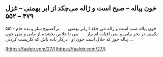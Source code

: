 ## خون پیاله – صبح است و ژاله می‌چکد از ابر بهمنی – غزل ۴۷۹ – ۵۵۲


۵۵۲- خون پیاله صب است و ژاله می چکد ا زابر بهمنی       برگصبوح ساز و بده جام یکمنی در بحر مایی و منی افتاده ام بیار       می تا خلاص بخشدم از مایی و منی خون پیاله خور که حلال است خون او   درکار باده باش که کاریست کردنی &#8230;

[https://faalgir.com/27/](https://faalgir.com/27/) 